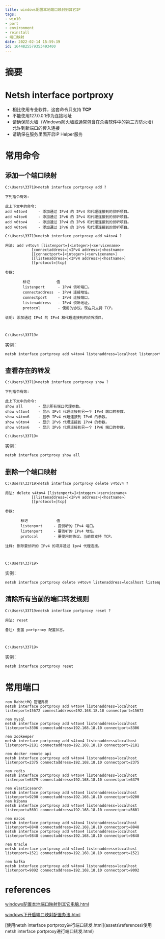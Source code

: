 ```yaml
---
title: windows配置本地端口映射到其它IP
tags: 
- win10
- port
- environment
- reinstall
- 端口映射
date: 2022-02-14 15:59:39
id: 1644825579353493400
---
```

# 摘要



# Netsh interface portproxy

- 相比使用专业软件，这套命令只支持 **TCP** 
- 不能使用127.0.0.1作为连接地址
- 请确保防火墙（Windows防火墙或通常包含在杀毒软件中的第三方防火墙）允许到新端口的传入连接
- 请确保在服务里面开启IP Helper服务

# 常用命令

## 添加一个端口映射

```
C:\Users\33719>netsh interface portproxy add ?

下列指令有效:

此上下文中的命令:
add v4tov4     - 添加通过 IPv4 的 IPv4 和代理连接到的侦听项目。
add v4tov6     - 添加通过 IPv6 的 IPv4 和代理连接到的侦听项目。
add v6tov4     - 添加通过 IPv4 的 IPv6 和代理连接到的侦听项目。
add v6tov6     - 添加通过 IPv6 的 IPv6 和代理连接到的侦听项目。

C:\Users\33719>netsh interface portproxy add v4tov4 ?

用法: add v4tov4 [listenport=]<integer>|<servicename>
            [connectaddress=]<IPv4 address>|<hostname>
            [[connectport=]<integer>|<servicename>]
            [[listenaddress=]<IPv4 address>|<hostname>]
            [[protocol=]tcp]

参数:

        标记            值
        listenport      - IPv4 侦听端口。
        connectaddress  - IPv4 连接地址。
        connectport     - IPv4 连接端口。
        listenaddress   - IPv4 侦听地址。
        protocol        - 使用的协议。现在只支持 TCP。

说明: 添加通过 IPv4 的 IPv4 和代理连接到的侦听项目。



C:\Users\33719>
```

实例：

```bat
netsh interface portproxy add v4tov4 listenaddress=localhost listenport=8080 connectaddress=192.168.18.10 connectport=8080
```

## 查看存在的转发

```
C:\Users\33719>netsh interface portproxy show ?

下列指令有效:

此上下文中的命令:
show all       - 显示所有端口代理参数。
show v4tov4    - 显示 IPv4 代理连接到另一个 IPv4 端口的参数。
show v4tov6    - 显示 IPv4 代理连接到 IPv6 的参数。
show v6tov4    - 显示 IPv6 代理连接到 IPv4 的参数。
show v6tov6    - 显示 IPv6 代理连接到另一个 IPv6 端口的参数。

C:\Users\33719>
```

实例：

```bat
netsh interface portproxy show all
```

## 删除一个端口映射

```
C:\Users\33719>netsh interface portproxy delete v4tov4 ?

用法: delete v4tov4 [listenport=]<integer>|<servicename>
            [[listenaddress=]<IPv4 address>|<hostname>]
            [[protocol=]tcp]

参数:

       标记             值
       listenport     - 要侦听的 IPv4 端口。
       listenport     - 要侦听的 IPv4 地址。
       protocol       - 要使用的协议。当前仅支持 TCP。

注释: 删除要侦听的 IPv4 的项并通过 Ipv4 代理连接。



C:\Users\33719>
```

实例：

```bat
netsh interface portproxy delete v4tov4 listenaddress=localhost listenport=8080
```

## 清除所有当前的端口转发规则

```
C:\Users\33719>netsh interface portproxy reset ?

用法: reset

备注: 重置 portproxy 配置状态。



C:\Users\33719>
```

实例：

```bat
netsh interface portproxy reset
```

# 常用端口

```
rem RabbitMQ 管理界面
netsh interface portproxy add v4tov4 listenaddress=localhost listenport=15672 connectaddress=192.168.18.10 connectport=15672

rem mysql
netsh interface portproxy add v4tov4 listenaddress=localhost listenport=3306 connectaddress=192.168.18.10 connectport=3306

rem zookeeper
netsh interface portproxy add v4tov4 listenaddress=localhost listenport=2181 connectaddress=192.168.18.10 connectport=2181

rem docker remote api
netsh interface portproxy add v4tov4 listenaddress=localhost listenport=2375 connectaddress=192.168.18.10 connectport=2375

rem redis
netsh interface portproxy add v4tov4 listenaddress=localhost listenport=6379 connectaddress=192.168.18.10 connectport=6379

rem elasticsearch
netsh interface portproxy add v4tov4 listenaddress=localhost listenport=9200 connectaddress=192.168.18.10 connectport=9200
rem kibana
netsh interface portproxy add v4tov4 listenaddress=localhost listenport=5601 connectaddress=192.168.18.10 connectport=5601

rem nacos
netsh interface portproxy add v4tov4 listenaddress=localhost listenport=8848 connectaddress=192.168.18.10 connectport=8848
netsh interface portproxy add v4tov4 listenaddress=localhost listenport=9848 connectaddress=192.168.18.10 connectport=9848

rem Oracle
netsh interface portproxy add v4tov4 listenaddress=localhost listenport=1521 connectaddress=192.168.18.10 connectport=1521

rem kafka
netsh interface portproxy add v4tov4 listenaddress=localhost listenport=9092 connectaddress=192.168.18.10 connectport=9092
```

# references

 [windows配置本地端口映射到其它电脑.html](assets\references\windows配置本地端口映射到其它电脑.html) 

 [windows下开启端口映射配置办法.html](assets\references\windows下开启端口映射配置办法.html) 

 [使用netsh interface portproxy进行端口转发.html](assets\references\使用netsh interface portproxy进行端口转发.html) 
